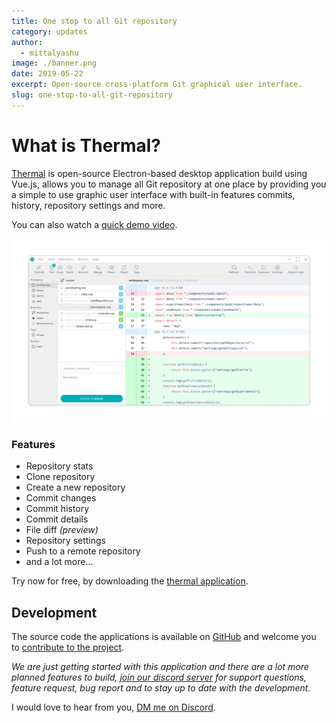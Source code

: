 ```yaml
---
title: One stop to all Git repository
category: updates
author:
  - mittalyashu
image: ./banner.png
date: 2019-05-22
excerpt: Open-source cross-platform Git graphical user interface.
slug: one-stop-to-all-git-repository
---
```


# What is Thermal?

[Thermal](/) is open-source Electron-based desktop application build using Vue.js, allows you to manage all Git repository at one place by providing you a simple to use graphic user interface with built-in features commits, history, repository settings and more.

You can also watch a [quick demo video](https://www.youtube.com/watch?v=HNESzM7QBCM).

![Application design](./application-design.png)

### Features

* Repository stats
* Clone repository
* Create a new repository
* Commit changes
* Commit history
* Commit details
* File diff _(preview)_
* Repository settings
* Push to a remote repository
* and a lot more...

Try now for free, by downloading the [thermal application](https://thermal.codecarrot.net/download/).

## Development

The source code the applications is available on [GitHub](http://github.com/gitthermal/thermal) and welcome you to [contribute to the project](https://thermal.codecarrot.net/docs/how-to-contribute).

_We are just getting started with this application and there are a lot more planned features to build, [join our discord server](https://discord.gg/s2PYYJV) for support questions, feature request, bug report and to stay up to date with the development._

I would love to hear from you, [DM me on Discord](https://discord.gg/s2PYYJV).
